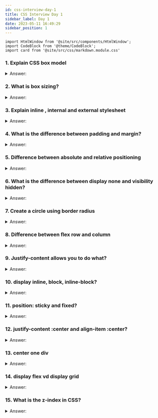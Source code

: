 ```yaml
---
id: css-interview-day-1
title: CSS Interview Day 1
sidebar_label: Day 1
date: 2023-05-11 16:49:29
sidebar_position: 1
---
```


```mdx-code-block
import HtmlWindow from '@site/src/components/HtmlWindow';
import CodeBlock from '@theme/CodeBlock';
import card from '@site/src/css/markdown.module.css'
```

### 1. Explain CSS box model

<details>
    <summary>Answer:</summary>

The **CSS box model** is a fundamental concept in web development that defines how elements on a webpage are rendered and how their dimensions are calculated. It consists of four essential properties: content, padding, border, and margin. Let's explain the CSS box model with examples and code.

**1. Content:** The content area is where the actual content of the element, such as text or images, is displayed.

**2. Padding:** Padding is the space between the content and the element's border. It provides internal spacing within the element.

**3. Border:** The border is a line that surrounds the content and padding. It can have a thickness, style, and color.

**4. Margin:** The margin is the space outside the element's border, which separates it from other elements on the page.

Here's an example with HTML and CSS to illustrate the box model:

```html title="index.html"
<!DOCTYPE html>
<html>
<head>
    <style>
        .box {
            width: 200px;
            height: 100px;
            padding: 20px;
            border: 2px solid #3498db;
            margin: 20px;
        }
    </style>
</head>
<body>
    <div class="box">
        This is a box with content, padding, border, and margin.
    </div>
</body>
</html>
```

<HtmlWindow>
    <div style={{width: '200px', height: '100px', padding: '20px', border: '2px solid #3498db', margin: '20px'}}>
        This is a box with content, padding, border, and margin.
    </div>
</HtmlWindow>

In this example:

- We have a `div` element with the class `box`.
- The `width` and `height` properties set the dimensions of the content area.
- `padding: 20px` creates space inside the content area.
- `border: 2px solid #3498db` adds a blue border around the content and padding.
- `margin: 20px` provides space outside the border.

Here's a breakdown of how the box model works for this element:

- Content Area: 200px (width) x 100px (height)
- Padding Area: 240px (width) x 140px (height)
- Border Area: 244px (width) x 144px (height) (including the border's thickness)
- Margin Area: 284px (width) x 184px (height) (including the margin's space)

Understanding the box model is crucial for precise layout and spacing in web design. It's important to note that you can adjust these properties to create the desired spacing and appearance for your elements.

</details>

### 2. What is box sizing?

<details>
    <summary>Answer:</summary>

Box-sizing is a CSS property that determines how the total width and height of an element are calculated. It can have two values: "content-box" and "border-box."

1. **Content-Box (Default):**
   - In the default "content-box" value, the width and height of an element are calculated by considering only the content of the element. Padding and borders are added to this width and height.
   
   ```css title="style.css"
   .box {
     width: 200px;
     height: 100px;
     padding: 20px;
     border: 2px solid black;
   }
   ```

   In this example, the total width of the `.box` element would be `200px + 2 * 20px + 2 * 2px = 244px`, and the total height would be `100px + 2 * 20px + 2 * 2px = 144px`.

2. **Border-Box:**
   - When you set the box-sizing property to "border-box," the width and height of an element include the content, padding, and borders. In this case, the content area stays fixed, and any padding or border added reduces the available space for the content.
   
   ```css title="style.css"
   .box {
     width: 200px;
     height: 100px;
     padding: 20px;
     border: 2px solid black;
     box-sizing: border-box;
   }
   ```

   With "box-sizing: border-box," the total width and height of the `.box` element remain `200px` and `100px`, respectively. The padding and border are included within these dimensions.

Here's a simple HTML example to illustrate the difference:

```html title="index.html"
<!DOCTYPE html>
<html>
<head>
  <style>
    .content-box {
      width: 200px;
      height: 100px;
      padding: 20px;
      border: 2px solid #3498db;
    }

    .border-box {
      width: 200px;
      height: 100px;
      padding: 20px;
      border: 2px solid #3498db;
      box-sizing: border-box;
    }
  </style>
</head>
<body>
  <h2>Content-Box</h2>
  <div class="content-box">Content-Box</div>

  <h2>Border-Box</h2>
  <div class="border-box">Border-Box</div>
</body>
</html>
```

<HtmlWindow>
     <h2>Content-Box</h2>
     <div style={{width: '200px', height: '100px', padding: '20px', border: '2px solid #3498db'}}>Content-Box</div>
     <h2>Border-Box</h2>
    <div style={{width: '200px', height: '100px', padding: '20px', border: '2px solid #3498db', boxSizing: 'border-box'}}>Border-Box</div>
</HtmlWindow>

In this example, you'll notice that the "Content-Box" element's total size is larger because padding and borders are added to the width and height. In contrast, the "Border-Box" element's size remains fixed at `200px` by `100px` because padding and borders are included within the specified width and height due to the "box-sizing" property being set to "border-box."

</details>

### 3. Explain inline , internal and external stylesheet

<details>
    <summary>Answer:</summary>

Let's explain inline, internal, and external stylesheets with examples and code:

**Inline Styles:**
Inline styles are applied directly to individual HTML elements using the `style` attribute. These styles are defined within the HTML tag itself.

**Example:**

```html title="index.html"
<!DOCTYPE html>
<html>
<head>
    <title>Inline Styles Example</title>
</head>
<body>
    <h1 style="color: blue; font-size: 24px;">This is an inline style</h1>
    <p style="background-color: yellow;">This is a paragraph with an inline style for background color.</p>
</body>
</html>
```

<HtmlWindow>
    <h1 style={{color: 'blue', fontSize:'24px'}}>This is a header with an external style</h1>
    <p style={{backgroundColor: 'yellow'}}>This is a paragraph with an external style for background color.</p>
</HtmlWindow>

In the above example, we've applied inline styles to the `<h1>` and `<p>` elements using the `style` attribute.

**Internal Styles:**
Internal styles, also known as embedded styles, are defined within the `<style>` element in the HTML document's `<head>` section. These styles apply to all the elements on that page.

**Example:**

```html title="index.html"
<!DOCTYPE html>
<html>
<head>
    <title>Internal Styles Example</title>
    <style>
        h1 {
            color: green;
            font-size: 28px;
        }
        p {
            background-color: pink;
        }
    </style>
</head>
<body>
    <h1>This is a header with an internal style</h1>
    <p>This is a paragraph with an internal style for background color.</p>
</body>
</html>
```

<HtmlWindow>
    <h1 style={{color: 'green', fontSize:'28px'}}>This is a header with an external style</h1>
    <p style={{backgroundColor: 'pink'}}>This is a paragraph with an external style for background color.</p>
</HtmlWindow>

In the above example, we've defined internal styles for the `<h1>` and `<p>` elements within the `<style>` element in the `<head>` section. These styles apply to all instances of these elements on the page.

**External Styles:**
External styles are defined in separate CSS files and then linked to the HTML document using the `<link>` element. These styles can be reused across multiple HTML pages.

**CSS File (styles.css):**

```css title="styles.css"
/* styles.css */
h1 {
    color: red;
    font-size: 32px;
}
p {
    background-color: lightblue;
}
```

**HTML File:**

```html title="index.html"
<!DOCTYPE html>
<html>
<head>
    <title>External Styles Example</title>
    <link rel="stylesheet" type="text/css" href="./styles.css">
</head>
<body>
    <h1>This is a header with an external style</h1>
    <p>This is a paragraph with an external style for background color.</p>
</body>
</html>
```

<HtmlWindow>
    <h1 style={{color: 'red', fontSize:'32px'}}>This is a header with an external style</h1>
    <p style={{backgroundColor: 'lightblue'}}>This is a paragraph with an external style for background color.</p>
</HtmlWindow>

In this example, we have an external CSS file named "styles.css," which is linked to the HTML document using the `<link>` element. The styles defined in "styles.css" apply to the HTML elements on the page.

**Summary:**

- Inline styles are applied directly to individual elements using the `style` attribute.
- Internal styles are defined in the `<style>` element within the HTML document's `<head>` section and apply to all elements on that page.
- External styles are defined in separate CSS files and linked to the HTML document using the `<link>` element, allowing for reuse across multiple pages.


</details>

### 4. What is the difference between padding and margin?

<details>
    <summary>Answer:</summary>

Here's a summarizing the key differences between padding and margin in CSS:

| Aspect                   | Padding                           | Margin                            |
|:------------------------:|:--------------------------------:|:---------------------------------:|
| Definition               | Space between the content and the border of an element. | Space outside the border of an element, creating a gap between elements. |
| Effect on Element Size   | Increases the total size of the element. | Does not affect the total size of the element; it only creates space around it. |
| Applied To               | Applied inside the border of an element. | Applied outside the border of an element. |
| Collapsing               | Padding values do not collapse. | Vertical margins of adjacent elements may collapse. |
| Inheritance             | Padding is not inherited. Each element must specify its padding. | Margins are not inherited. Each element must specify its margins. |
| Overlapping             | Padding values can overlap with each other. | Margins do not overlap. The larger margin value takes precedence. |
| Shorthand Property      | Can be set using the `padding` shorthand property (e.g., `padding: 10px;`). | Can be set using the `margin` shorthand property (e.g., `margin: 20px 10px;`). |
| Values                   | Can use values like pixels, percentages, ems, etc. | Can use values like pixels, percentages, ems, etc. |

***Let's explore the differences between padding and margin in CSS with examples and code.***

**Padding:**
Padding is the space inside an element, between the element's content and its border. It is used to create space between the content and the element's border. Padding does not affect the element's positioning in relation to other elements.

***Here's an example with code:***

```html title="index.html"
<!DOCTYPE html>
<html>
<head>
  <style>
    .box {
      width: 200px;
      height: 100px;
      background-color: lightblue;
      padding: 20px; /* Adding padding */
      border: 2px solid blue;
    }
  </style>
</head>
<body>
  <div class="box">
    This is some content with padding.
  </div>
</body>
</html>
```

<HtmlWindow>
    <div style={{width: '200px', height: '100px', backgroundColor: 'lightblue', padding: '20px', border: '2px solid blue'}}>
    This is some content with padding.
  </div>
</HtmlWindow>

In this example, the `.box` element has padding applied to it using `padding: 20px;`. This creates space inside the element between the content and the border.

**Margin:**
Margin is the space outside an element, affecting the space between the element and other elements around it. It controls the spacing between elements and their positioning in relation to other elements on the page.

***Here's an example with code:***

```html title="index.html"
<!DOCTYPE html>
<html>
<head>
  <style>
    .box1 {
      width: 200px;
      height: 100px;
      background-color: lightblue;
      margin: 20px; /* Adding margin */
      border: 2px solid blue;
    }
    .box2 {
      width: 200px;
      height: 100px;
      background-color: lightcoral;
      margin: 20px; /* Adding margin */
      border: 2px solid red;
    }
  </style>
</head>
<body>
  <div class="box1">
    This is box 1 with margin.
  </div>
  <div class="box2">
    This is box 2 with margin.
  </div>
</body>
</html>
```

<HtmlWindow>
    <div style={{width: '200px', height: '100px', backgroundColor: 'lightblue', margin: '20px', border: '2px solid blue'}}>
    This is box 1 with margin.
  </div>
  <div style={{width: '200px', height: '100px', backgroundColor: 'lightcoral', margin: '20px', border: '2px solid red'}}>
    This is box 2 with margin.
  </div>
</HtmlWindow>

In this example, both `.box1` and `.box2` elements have margins applied to them using `margin: 20px;`. This creates space outside the elements, affecting their positioning in relation to each other and other elements on the page.

In summary, padding affects the space inside an element, while margin affects the space outside an element, controlling its positioning in relation to other elements.

</details>

### 5. Difference between absolute and relative positioning

<details>
    <summary>Answer:</summary>

***Here's the key differences between absolute and relative positioning in CSS:***

| Aspect                            | Absolute Positioning                  | Relative Positioning                |
|:---------------------------------:|:-------------------------------------:|:----------------------------------:|
| Definition                        | Positioned relative to the nearest positioned ancestor (or the initial containing block if none). | Positioned relative to its normal position in the document flow. |
| Document Flow                     | Removed from the normal document flow. | Remains in the normal document flow. |
| Nearby Elements                   | Absolute elements don't affect the positioning of other elements. | Nearby elements may be affected by the space occupied by the relatively positioned element. |
| Parent Element                   | Positioned relative to the nearest ancestor with a non-static positioning (relative, absolute, fixed, or sticky). | Positioned relative to its nearest positioned ancestor. |
| Scrollbar Impact                  | May cause overflow and scrollbars in containing elements if positioned outside their boundaries. | Rarely causes overflow and scrollbars as it doesn't affect the flow of nearby elements. |
| Initial Position                  | Positioned using the initial containing block if no positioned ancestor is found. | Positioned using its default position in the document flow. |
| Example Usage                    | Used for tooltips, dropdown menus, and elements that need precise positioning. | Useful for elements you want to move slightly from their normal flow, like button hover effects. |

***Let's explore the differences between absolute and relative positioning in CSS with examples and code.***

**Relative Positioning:**

Relative positioning in CSS positions an element relative to its normal position in the document flow. It allows you to adjust an element's position based on its original location.

***Here's an example:***

```html title="index.html"
<!DOCTYPE html>
<html>
<head>
  <style>
    .container {
      position: relative;
      width: 200px;
      height: 150px;
      background-color: lightgray;
    }

    .box {
      position: relative;
      left: 50px;
      top: 30px;
      width: 100px;
      height: 100px;
      background-color: blue;
    }
  </style>
</head>
<body>
  <div class="container">
    <div class="box"></div>
  </div>
</body>
</html>
```

<HtmlWindow>
    <div style={{position: 'relative', width: '200px', height: '150px', backgroundColor: 'lightgray'}}>
        <div style={{position: 'relative', left: '50px', top: '30px', width: '100px', height: '100px', backgroundColor: 'blue'}}></div>
    </div>
</HtmlWindow>

***In this example:***

- The `.container` div has a gray background and contains the `.box` div.
- The `.box` div is relatively positioned with `left: 50px;` and `top: 30px;`. This means it moves 50 pixels to the right and 30 pixels down from its original position within the `.container`.

**Absolute Positioning:**

Absolute positioning in CSS positions an element relative to its nearest positioned ancestor (an ancestor with a position property other than `static`) or the initial containing block (the viewport if no positioned ancestor is found).

***Here's an example:***

```html title="index.html"
<!DOCTYPE html>
<html>
<head>
  <style>
    .container {
      position: relative;
      width: 200px;
      height: 150px;
      background-color: lightgray;
    }

    .box {
      position: absolute;
      left: 50px;
      top: 30px;
      width: 100px;
      height: 100px;
      background-color: blue;
    }
  </style>
</head>
<body>
  <div class="container">
    <div class="box"></div>
  </div>
</body>
</html>
```

<HtmlWindow>
    <div style={{position: 'relative', width: '200px', height: '150px', backgroundColor: 'lightgray'}}>
        <div style={{position: 'absolute', left: '50px', top: '30px', width: '100px', height: '100px', backgroundColor: 'blue'}}></div>
    </div>
</HtmlWindow>

***In this example:***

- The `.container` div is relatively positioned.
- The `.box` div is absolutely positioned within the `.container`. It is positioned 50 pixels to the right and 30 pixels down from the top-left corner of the nearest positioned ancestor, which is the `.container`.

**Key Differences:**

1. Relative positioning moves an element relative to its normal position, while absolute positioning moves an element relative to its nearest positioned ancestor.

2. Relative positioning does not remove an element from the document flow, so it can affect the layout of other elements. Absolute positioning takes the element out of the normal document flow.

3. Absolute positioning allows for precise control of an element's position, making it useful for creating overlays or pop-up elements.

Remember that understanding when to use relative and absolute positioning depends on the specific layout and design requirements of your project.

</details>

### 6. What is the difference between display none and visibility hidden?

<details>
    <summary>Answer:</summary>

Let's explore the difference between the CSS properties `display: none` and `visibility: hidden` with examples and code.

**1. `display: none`**

- When you apply `display: none` to an element, it completely removes the element from the document flow. This means the element takes up no space, and it's as if it doesn't exist in the HTML structure.

***Example:***

```html title="index.html"
<!DOCTYPE html>
<html>
<head>
<style>
  .hidden-element {
    display: none;
  }
</style>
</head>
<body>
  <p>This is some visible text.</p>
  <div class="hidden-element">
    This element is hidden using display: none.
  </div>
  <p>More visible text.</p>
</body>
</html>
```

<HtmlWindow>
    <p>This is some visible text.</p>
    <div style={{display: 'none'}}>
     This element is hidden using display: none.
    </div>
    <p>More visible text.</p>
</HtmlWindow>

In this example, the "hidden-element" div is completely removed from the document flow, and it won't take up any space. The "More visible text." paragraph will appear immediately after the visible text.

**2. `visibility: hidden`**

- When you apply `visibility: hidden` to an element, the element remains in the document flow, but it becomes invisible. It still takes up space as if it were visible, and it can affect the layout of other elements around it.

***Example:***

```html title="index.html"
<!DOCTYPE html>
<html>
<head>
<style>
  .hidden-element {
    visibility: hidden;
  }
</style>
</head>
<body>
  <p>This is some visible text.</p>
  <div class="hidden-element">
    This element is hidden using visibility: hidden.
  </div>
  <p>More visible text.</p>
</body>
</html>
```

<HtmlWindow>
    <p>This is some visible text.</p>
    <div style={{visibility: 'hidden'}}>
      This element is hidden using visibility: hidden.
    </div>
    <p>More visible text.</p>
</HtmlWindow>

In this example, the "hidden-element" div is invisible, but it still occupies space in the layout. The "More visible text." paragraph will appear below where the hidden element would be if it were visible.

**Summary:**

- `display: none` completely removes the element from the document flow, making it as if it doesn't exist.
- `visibility: hidden` keeps the element in the document flow, making it invisible but still taking up space.

Choose between these properties based on your specific needs. If you want to hide an element and free up space, use `display: none`. If you want to hide an element but keep the space reserved, use `visibility: hidden`.

</details>

### 7. Create a circle using border radius 

<details>
    <summary>Answer:</summary>

To create a circle using the `border-radius` property in CSS, you can set the `border-radius` to 50% of the width and height of the element. Here's an example with HTML and CSS code:

```html title="index.html"
<!DOCTYPE html>
<html lang="en">
<head>
    <meta charset="UTF-8">
    <meta name="viewport" content="width=device-width, initial-scale=1.0">
    <title>Circle Example</title>
    <style>
        .circle {
            width: 100px;
            height: 100px;
            background-color: #3498db;
            border-radius: 50%; /* This creates a circle */
        }
    </style>
</head>
<body>
    <div class="circle"></div>
</body>
</html>
```

<HtmlWindow>
    <div style={{width: '100px', height: '100px', backgroundColor: '#3498db', borderRadius: '50%'}}></div>
</HtmlWindow>

***In this example:***

1. We create a `<div>` element with a class of "circle" to represent our circle.
2. In the CSS, we set the width and height of the `.circle` element to 100px each, but you can adjust these values as needed.
3. We set the background color to `#3498db`, but you can change it to any color you prefer.
4. The critical part is the `border-radius` property set to `50%`, which rounds the corners of the element, making it appear as a circle.

</details>

### 8. Difference between flex row and column

<details>
    <summary>Answer:</summary>

The main difference between using `flex-direction: row` and `flex-direction: column` in CSS is how they arrange the child elements within a flex container. Let's explore these two options with examples and code.

**1. Flex Direction: Row (Default)**

When you set `flex-direction: row` on a flex container, the child elements are arranged horizontally in a row. Here's an example:

**HTML:**

```html title="index.html"
<div class="flex-container">
  <div class="item">Item 1</div>
  <div class="item">Item 2</div>
  <div class="item">Item 3</div>
</div>
```

**CSS:**

```css title="style.css"
.flex-container {
  display: flex;
  flex-direction: row; /* This is the default value */
}

.item {
  padding: 10px;
  border: 1px solid #000;
  margin: 5px;
}
```

<HtmlWindow>
    <div style={{display: 'flex', flexDirection: 'row'}}>
     <div style={{padding: '10px', margin: '5px', border: '1px solid #000'}}>Item 1</div>
     <div style={{padding: '10px', margin: '5px', border: '1px solid #000'}}>Item 2</div>
     <div style={{padding: '10px', margin: '5px', border: '1px solid #000'}}>Item 3</div>
    </div>
</HtmlWindow>

In this example, the child elements (Item 1, Item 2, and Item 3) are arranged horizontally in a row by default because `flex-direction` is set to `row`.

**2. Flex Direction: Column**

When you set `flex-direction: column` on a flex container, the child elements are arranged vertically in a column. Here's an example:

**HTML:**

```html title="index.html"
<div class="flex-container">
  <div class="item">Item 1</div>
  <div class="item">Item 2</div>
  <div class="item">Item 3</div>
</div>
```

**CSS:**

```css title="style.css"
.flex-container {
  display: flex;
  flex-direction: column;
}

.item {
  padding: 10px;
  border: 1px solid #000;
  margin: 5px;
}
```

<HtmlWindow>
    <div style={{display: 'flex', flexDirection: 'column' }}>
     <div style={{padding: '10px', margin: '5px', border: '1px solid #000'}}>Item 1</div>
     <div style={{padding: '10px', margin: '5px', border: '1px solid #000'}}>Item 2</div>
     <div style={{padding: '10px', margin: '5px', border: '1px solid #000'}}>Item 3</div>
    </div>
</HtmlWindow>

In this example, the child elements are arranged vertically, one below the other, because `flex-direction` is set to `column`.

You can switch between `flex-direction: row` and `flex-direction: column` to control how the child elements are arranged within the flex container. These examples illustrate the basic concept, and you can further customize the layout by adjusting other flex properties like `justify-content` and `align-items` to achieve your desired design.

</details>

### 9. Justify-content allows you to do what?

<details>
    <summary>Answer:</summary>

The `justify-content` property in CSS is used to control the horizontal alignment of flex items within a flex container. It allows you to distribute the available space along the main axis of the flex container. The main axis is determined by the `flex-direction` property, which can be set to `row` (horizontal) or `column` (vertical).

Here are the possible values for the `justify-content` property and examples of how they work:

```html title="index.html"
  <div class="flex-container">
    <div class="flex-item"></div>
    <div class="flex-item"></div>
    <div class="flex-item"></div>
  </div>
```

1. **flex-start (default):** Items are packed to the start of the container. This is the default behavior.

   ```css title="style.css"
   .flex-container {
     display: flex;
     justify-content: flex-start;
   }
   ```

   <HtmlWindow>
    <div style={{display: 'flex', justifyContent: 'flex-start'}}>
      <div style={{backgroundColor: 'red', width: '30px', height: '30px'}}></div>
      <div style={{backgroundColor: 'blue', width: '30px', height: '30px'}}></div>
      <div style={{backgroundColor: 'green', width: '30px', height: '30px'}}></div>
    </div>
   </HtmlWindow>

2. **flex-end:** Items are packed to the end of the container.

   ```css title="style.css"
   .flex-container {
     display: flex;
     justify-content: flex-end;
   }
   ```

   <HtmlWindow>
    <div style={{display: 'flex', justifyContent: 'flex-end'}}>
      <div style={{backgroundColor: 'red', width: '30px', height: '30px'}}></div>
      <div style={{backgroundColor: 'blue', width: '30px', height: '30px'}}></div>
      <div style={{backgroundColor: 'green', width: '30px', height: '30px'}}></div>
    </div>
   </HtmlWindow>

3. **center:** Items are centered within the container along the main axis.

   ```css title="style.css"
   .flex-container {
     display: flex;
     justify-content: center;
   }
   ```

   <HtmlWindow>
    <div style={{display: 'flex', justifyContent: 'center'}}>
      <div style={{backgroundColor: 'red', width: '30px', height: '30px'}}></div>
      <div style={{backgroundColor: 'blue', width: '30px', height: '30px'}}></div>
      <div style={{backgroundColor: 'green', width: '30px', height: '30px'}}></div>
    </div>
   </HtmlWindow>

4. **space-between:** Items are evenly distributed in the container, with space placed between them.

   ```css title="style.css"
   .flex-container {
     display: flex;
     justify-content: space-between;
   }
   ```

   <HtmlWindow>
    <div style={{display: 'flex', justifyContent: 'space-between'}}>
      <div style={{backgroundColor: 'red', width: '30px', height: '30px'}}></div>
      <div style={{backgroundColor: 'blue', width: '30px', height: '30px'}}></div>
      <div style={{backgroundColor: 'green', width: '30px', height: '30px'}}></div>
    </div>
   </HtmlWindow>

5. **space-around:** Items are evenly distributed in the container with equal space around them.

   ```css title="style.css"
   .flex-container {
     display: flex;
     justify-content: space-around;
   }
   ```

   <HtmlWindow>
    <div style={{display: 'flex', justifyContent: 'space-around'}}>
      <div style={{backgroundColor: 'red', width: '30px', height: '30px'}}></div>
      <div style={{backgroundColor: 'blue', width: '30px', height: '30px'}}></div>
      <div style={{backgroundColor: 'green', width: '30px', height: '30px'}}></div>
    </div>
   </HtmlWindow>

6. **space-evenly:** Items are evenly distributed in the container with equal space around them, including the edges.

   ```css title="style.css"
   .flex-container {
     display: flex;
     justify-content: space-evenly;
   }
   ```

   <HtmlWindow>
    <div style={{display: 'flex', justifyContent: 'space-evenly'}}>
      <div style={{backgroundColor: 'red', width: '30px', height: '30px'}}></div>
      <div style={{backgroundColor: 'blue', width: '30px', height: '30px'}}></div>
      <div style={{backgroundColor: 'green', width: '30px', height: '30px'}}></div>
    </div>
   </HtmlWindow>

Let's see an example using HTML and CSS:

```html title="index.html"
<!DOCTYPE html>
<html>
<head>
  <style>
    .flex-container {
      display: flex;
      justify-content: space-between;
      width: 300px;
      background-color: #f0f0f0;
    }
    .flex-item {
      width: 30px;
      height: 30px;
      background-color: #3498db;
    }
  </style>
</head>
<body>
  <div class="flex-container">
    <div class="flex-item"></div>
    <div class="flex-item"></div>
    <div class="flex-item"></div>
  </div>
</body>
</html>
```

<HtmlWindow>
  <div style={{display: 'flex', justifyContent: 'space-between', backgroundColor: '#f0f0f0'}}>
    <div style={{backgroundColor: '#3498db', width: '30px', height: '30px'}}></div>
    <div style={{backgroundColor: '#3498db', width: '30px', height: '30px'}}></div>
    <div style={{backgroundColor: '#3498db', width: '30px', height: '30px'}}></div>
  </div>
</HtmlWindow>

In this example, the `justify-content: space-between;` property-value pair is used to evenly distribute the three flex items within the flex container with space placed between them.

You can experiment with different values of `justify-content` to control how flex items are aligned within a flex container based on your layout requirements.

</details>

### 10. display inline, block, inline-block?

<details>
    <summary>Answer:</summary>

Let's explore the `display` property values `inline`, `block`, and `inline-block` with examples and code snippets:

**1. `display: inline`**

The `display: inline` property value is used to make an element behave like an inline element. Here's an example:

```html title="index.html"
<!DOCTYPE html>
<html>
<head>
<style>
  .inline-demo {
    display: inline;
    border: 1px solid black;
    padding: 10px;
  }
</style>
</head>
<body>
  <p>This is an <span class="inline-demo">inline</span> element.</p>
  <p>Another <span class="inline-demo">inline</span> element here.</p>
</body>
</html>
```

<HtmlWindow>
  <p>This is an <span style={{display: 'inline', border: '1px solid black', padding: '10px'}}>inline</span> element.</p>
  <p>Another <span style={{display: 'inline', border: '1px solid black', padding: '10px'}}>inline</span> element here.</p>
</HtmlWindow>

In this example, the `span` element with the class "inline-demo" is displayed inline. It doesn't start on a new line, and multiple inline elements can appear side by side.

**2. `display: block`**

The `display: block` property value is used to make an element behave like a block-level element. Here's an example:

```html title="index.html"
<!DOCTYPE html>
<html>
<head>
<style>
  .block-demo {
    display: block;
    background-color: lightblue;
    padding: 10px;
  }
</style>
</head>
<body>
  <div class="block-demo">
    This is a block-level element.
  </div>
  <div class="block-demo">
    Another block-level element.
  </div>
</body>
</html>
```

<HtmlWindow>
  <div style={{display: 'block', backgroundColor: 'lightblue', padding: '10px'}}>This is a block-level element.</div>
  <div style={{display: 'block', backgroundColor: 'lightblue', padding: '10px'}}>Another block-level element.</div>
</HtmlWindow>

In this example, the `div` elements with the class "block-demo" are displayed as block-level elements. They start on a new line and take up the full width of their parent container.

**3. `display: inline-block`**

The `display: inline-block` property value combines aspects of both inline and block-level elements. Here's an example:

```html title="index.html"
<!DOCTYPE html>
<html>
<head>
<style>
  .inline-block-demo {
    display: inline-block;
    background-color: lightgreen;
    padding: 10px;
  }
</style>
</head>
<body>
  <div class="inline-block-demo">
    This is an inline-block element.
  </div>
  <div class="inline-block-demo">
    Another inline-block element.
  </div>
</body>
</html>
```

<HtmlWindow>
  <div style={{display: 'inline-block', backgroundColor: 'lightblue', padding: '10px'}}>This is an inline-block element.</div>
  <div style={{display: 'inline-block', backgroundColor: 'lightblue', padding: '10px'}}>Another inline-block element.</div>
</HtmlWindow>

In this example, the `div` elements with the class "inline-block-demo" are displayed as inline-block elements. They behave like inline elements in that they don't start on a new line, but they also allow you to set their width, height, and padding like block-level elements.

These examples illustrate the differences between `display: inline`, `display: block`, and `display: inline-block`. Depending on your layout requirements, you can choose the appropriate `display` value to achieve the desired rendering of elements in your web page.

</details>

### 11. position: sticky and fixed?

<details>
    <summary>Answer:</summary>
</details>

### 12. justify-content :center and align-item :center?

<details>
    <summary>Answer:</summary>
</details>

### 13. center one div

<details>
    <summary>Answer:</summary>
</details>

### 14. display flex vd display grid

<details>
    <summary>Answer:</summary>
</details>

### 15. What is the z-index in CSS?

<details>
    <summary>Answer:</summary>

The `z-index` property in CSS is used to control the stacking order of elements on a web page. It determines which elements should appear in front of or behind other elements when they overlap. Elements with higher `z-index` values will be placed in front of elements with lower values. Here's an explanation with examples and code:

**Example 1: Understanding the Basics**

Let's say you have two HTML elements, a red div and a blue div, both with absolute positioning:

```html title="index.html"
<div class="red"></div>
<div class="blue"></div>
```

```css title="style.css"
.red {
  width: 100px;
  height: 100px;
  background-color: red;
  position: absolute;
  top: 20px;
  left: 20px;
  z-index: 1;
}

.blue {
  width: 100px;
  height: 100px;
  background-color: blue;
  position: absolute;
  top: 50px;
  left: 50px;
  z-index: 2;
}
```

In this example, the blue div has a higher `z-index` (2) than the red div (1). Therefore, the blue div will be displayed in front of the red div, even though the red div is defined first in the HTML.

**Example 2: Stacking Order with Multiple Elements**

Let's expand on the previous example and add a green div:

```html title="index.html"
<div class="red"></div>
<div class="blue"></div>
<div class="green"></div>
```

```css title="style.css"
.red {
  /* Styles as before */
}

.blue {
  /* Styles as before */
}

.green {
  width: 100px;
  height: 100px;
  background-color: green;
  position: absolute;
  top: 30px;
  left: 30px;
  z-index: 3;
}
```

In this case, the green div has the highest `z-index` (3), so it will be displayed in front of both the red and blue divs.

Remember that `z-index` only applies to elements with a positioned value (`position: absolute`, `position: relative`, or `position: fixed`). Elements with a higher `z-index` value will stack in front of those with lower values. If two elements have the same `z-index`, the stacking order will follow the HTML source order.

Use `z-index` carefully and avoid excessive use to prevent confusion in your web layout. It's often used in scenarios where you need to control the layering of elements, such as navigation menus or modal dialogs.

</details>
